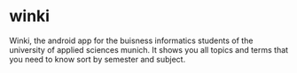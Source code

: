 # winki
Winki, the android app for the buisness informatics students of the university of applied sciences munich. It shows you all topics and terms that you need to know sort by semester and subject.
